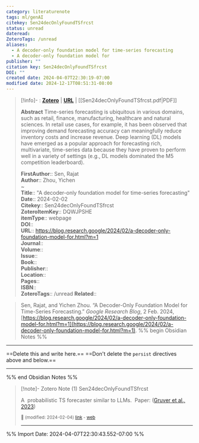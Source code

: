 ```yaml
---
category: literaturenote
tags: ml/genAI
citekey: Sen24decOnlyFoundTSfrcst
status: unread
dateread: 
ZoteroTags: /unread
aliases:
  - A decoder-only foundation model for time-series forecasting
  - A decoder-only foundation model for
publisher: ""
citation key: Sen24decOnlyFoundTSfrcst
DOI: ""
created date: 2024-04-07T22:30:19-07:00
modified date: 2024-12-17T08:51:31-08:00
---
```


> [!info]- : [**Zotero**](zotero://select/library/items/DQWJPSHE)   | [**URL**](https://blog.research.google/2024/02/a-decoder-only-foundation-model-for.html?m=1) | [[Sen24decOnlyFoundTSfrcst.pdf|PDF]]
>
> 
> **Abstract**
> Time-series forecasting is ubiquitous in various domains, such as retail, finance, manufacturing, healthcare and natural sciences. In retail use cases, for example, it has been observed that improving demand forecasting accuracy can meaningfully reduce inventory costs and increase revenue. Deep learning (DL) models have emerged as a popular approach for forecasting rich, multivariate, time-series data because they have proven to perform well in a variety of settings (e.g., DL models dominated the M5 competition leaderboard).
> 
> 
> **FirstAuthor**:: Sen, Rajat  
> **Author**:: Zhou, Yichen  
~    
> **Title**:: "A decoder-only foundation model for time-series forecasting"  
> **Date**:: 2024-02-02  
> **Citekey**:: Sen24decOnlyFoundTSfrcst  
> **ZoteroItemKey**:: DQWJPSHE  
> **itemType**:: webpage  
> **DOI**::   
> **URL**:: https://blog.research.google/2024/02/a-decoder-only-foundation-model-for.html?m=1  
> **Journal**::   
> **Volume**::   
> **Issue**::   
> **Book**::   
> **Publisher**::   
> **Location**::    
> **Pages**::   
> **ISBN**::   
> **ZoteroTags**:: /unread
>**Related**:: 

> Sen, Rajat, and Yichen Zhou. “A Decoder-Only Foundation Model for Time-Series Forecasting.” _Google Research Blog_, 2 Feb. 2024, [https://blog.research.google/2024/02/a-decoder-only-foundation-model-for.html?m=1](https://blog.research.google/2024/02/a-decoder-only-foundation-model-for.html?m=1).
%% begin Obsidian Notes %%
___
==Delete this and write here.==
==Don't delete the `persist` directives above and below.==
___
%% end Obsidian Notes %%

> [!note]- Zotero Note (1)
> Sen24decOnlyFoundTSfrcst
> 
> A  probabilistic TS forecaster similar to LLMs.  Paper: ([Gruver et al., 2023](zotero://select/library/items/D55ZS487))
> 
> <small>📝️ (modified: 2024-02-04) [link](zotero://select/library/items/6AZK93YZ) - [web](http://zotero.org/users/60638/items/6AZK93YZ)</small>
>  
> ---




%% Import Date: 2024-04-07T22:30:43.552-07:00 %%

